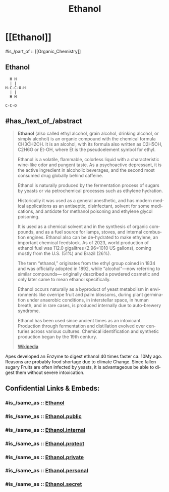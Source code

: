 ﻿---
active_ingredient_in:
- '[[_Standards/WikiData/WD~rectified_spirit,266143]]'
- '[[_Standards/WikiData/WD~alcoholic_beverage,154]]'
aliases:
- Ethanol
associated_hazard: '[[_Standards/WikiData/WD~ethanol_exposure,21174271]]'
ATC_code:
- D08AX08
- V03AB16
- V03AZ01
autoignition_temperature: 363
boiling_point:
- 79
- 173
- 78.29
canonical_SMILES: CCO
CAS_Registry_Number: 64-17-5
CCDC_Number: 1150324
chemical_formula: C₂H₆O
chemical_structure:
- "http://commons.wikimedia.org/wiki/Special:FilePath/Ethanol-2D-flat.svg"
- "http://commons.wikimedia.org/wiki/Special:FilePath/Ethanol-2D-skeletal.svg"
- "http://commons.wikimedia.org/wiki/Special:FilePath/Ethanol%20Skelett.svg"
Colon_Classification: F543
combustion_enthalpy: -1367
Commons_category: Ethanol
Commons_gallery: Ethanol
confidential: private
conjugate_base: '[[_Standards/WikiData/WD~ethoxide,27123176]]'
CosIng_number: 31401
crystal_system: '[[_Standards/WikiData/WD~monoclinic_crystal_system,624543]]'
CSD_Refcode: ETANOL
cssclasses:
- private
- note
density: 790
described_by_source:
- '[[_Standards/WikiData/WD~The_Nuttall_Encyclopædia,3181656]]'
- '[[_Standards/WikiData/WD~Granat_Encyclopedic_Dictionary,4532138]]'
- '[[_Standards/WikiData/WD~Great_Soviet_Encyclopedia_(1926_1947),20078554]]'
- '[[_Standards/WikiData/WD~The_Domestic_Encyclopædia;_Or,_A_Dictionary_Of_Facts,_And_Useful_Knowledge,56441911]]'
Dewey_Decimal_Classification: 547.031
draft: true
DSSTOX_compound_identifier: DTXCID30584
EC_number: 200-578-6
electric_dipole_moment: 1.69
expiryDate: 
flash_point:
- 12
- 55
FL_number: 02.078
found_in_taxon:
- '[[_Standards/WikiData/WD~pomelo,80024]]'
- '[[_Standards/WikiData/WD~Cucumis_melo,81602]]'
- '[[_Standards/WikiData/WD~Humulus_lupulus,104212]]'
- '[[_Standards/WikiData/WD~Rosmarinus_officinalis,122679]]'
- '[[_Standards/WikiData/WD~Citrus_reticulata,125337]]'
- '[[_Standards/WikiData/WD~Montipora,145782]]'
- '[[_Standards/WikiData/WD~Passiflora_edulis,156790]]'
- '[[_Standards/WikiData/WD~Rosa_gallica,157668]]'
- '[[_Standards/WikiData/WD~Malus_pumila,158657]]'
- '[[_Standards/WikiData/WD~Psidium_guajava,166843]]'
- '[[_Standards/WikiData/WD~Parkia_speciosa,311088]]'
- '[[_Standards/WikiData/WD~Citrus_hystrix,465934]]'
- '[[_Standards/WikiData/WD~Vaccinium_corymbosum,468695]]'
- '[[_Standards/WikiData/WD~Acca_sellowiana,499671]]'
- '[[_Standards/WikiData/WD~Matsutake,509308]]'
- '[[_Standards/WikiData/WD~Vaccinium_angustifolium,512441]]'
- '[[_Standards/WikiData/WD~Parthenium_argentatum,536839]]'
- '[[_Standards/WikiData/WD~Rosa___damascena,578904]]'
- '[[_Standards/WikiData/WD~Spondias_mombin,794969]]'
- '[[_Standards/WikiData/WD~Tuber_melanosporum,1093314]]'
- '[[_Standards/WikiData/WD~Plumeria_rubra,1097328]]'
- '[[_Standards/WikiData/WD~Basella_alba,1130368]]'
- '[[_Standards/WikiData/WD~Zingiber_mioga,1196818]]'
- '[[_Standards/WikiData/WD~Thymus_sibthorpii,1540245]]'
- '[[_Standards/WikiData/WD~Petrosia_durissima,2149097]]'
- '[[_Standards/WikiData/WD~Nepeta_racemosa,2319755]]'
- '[[_Standards/WikiData/WD~Magnolia_obovata,2386378]]'
- '[[_Standards/WikiData/WD~Sinorhizobium_meliloti,2696072]]'
- '[[_Standards/WikiData/WD~Garcinia_dulcis,2717605]]'
- '[[_Standards/WikiData/WD~Callyspongia,3461459]]'
- '[[_Standards/WikiData/WD~Parthenium_hysterophorus,3595850]]'
- '[[_Standards/WikiData/WD~Mangifera_indica,3919027]]'
- '[[_Standards/WikiData/WD~Vaccinium_virgatum,4142371]]'
- '[[_Standards/WikiData/WD~Corynocarpus_laevigatus,5477982]]'
- '[[_Standards/WikiData/WD~Mycoacia_uda,10606622]]'
- '[[_Standards/WikiData/WD~Micromeria_biflora,10943466]]'
- '[[_Standards/WikiData/WD~Cinnamomum_sieboldii,11324437]]'
- '[[_Standards/WikiData/WD~Astragalus_trimestris,12232253]]'
- '[[_Standards/WikiData/WD~Origanum_minutiflorum,12242089]]'
- '[[_Standards/WikiData/WD~Aster_scaber,12618577]]'
- '[[_Standards/WikiData/WD~Parthenium_incanum,13939086]]'
- '[[_Standards/WikiData/WD~Micromeria_myrtifolia,15345411]]'
- '[[_Standards/WikiData/WD~Clinopodium_congestum,15350802]]'
- '[[_Standards/WikiData/WD~Sideritis_dichotoma,15367097]]'
- '[[_Standards/WikiData/WD~Thymus_longicaulis,15373037]]'
- '[[_Standards/WikiData/WD~Astragalus_mongholicus,15520533]]'
- '[[_Standards/WikiData/WD~Astragalus_membranaceus,15532251]]'
- '[[_Standards/WikiData/WD~Parthenium_tomentosum,15581277]]'
- '[[_Standards/WikiData/WD~Parthenium_confertum,15583174]]'
- '[[_Standards/WikiData/WD~Parthenium_fruticosum,15583465]]'
- '[[_Standards/WikiData/WD~Parthenium_schottii,15586596]]'
- '[[_Standards/WikiData/WD~Geum_heterocarpum,17243044]]'
- '[[_Standards/WikiData/WD~watermelon,17507129]]'
- '[[_Standards/WikiData/WD~Malus_domestica,18674606]]'
- '[[_Standards/WikiData/WD~Citrus___deliciosa,20686225]]'
- '[[_Standards/WikiData/WD~Citrus_grandis,21004587]]'
- '[[_Standards/WikiData/WD~Vaccinium_ashei,41778446]]'
- '[[_Standards/WikiData/WD~Feijoa_sellowiana,59420273]]'
- '[[_Standards/WikiData/WD~Salvia_dorystaechas,90595243]]'
- '[[_Standards/WikiData/WD~Freesia_hybrida,104374484]]'
- '[[_Standards/WikiData/WD~Lucensosergia_lucens,104374937]]'
- '[[_Standards/WikiData/WD~Fragaria,745]]'
- '[[_Standards/WikiData/WD~Capsicum_annuum,1380]]'
- '[[_Standards/WikiData/WD~maize,11575]]'
- '[[_Standards/WikiData/WD~Allium_cepa,23485]]'
- '[[_Standards/WikiData/WD~Escherichia_coli,25419]]'
- '[[_Standards/WikiData/WD~Cannabis_sativa,26726]]'
- '[[_Standards/WikiData/WD~Apium_graveolens,28298]]'
- '[[_Standards/WikiData/WD~Daucus_carota,30056]]'
- '[[_Standards/WikiData/WD~Carica_papaya,34887]]'
- '[[_Standards/WikiData/WD~Citrus___paradisi,41350]]'
- '[[_Standards/WikiData/WD~Coffea_arabica,47685]]'
Gmelin_number: 787
Gujarati_Vishwakosh_entry: ઇથાઇલ-આલ્કોહૉલ
has_characteristic:
- '[[_Standards/WikiData/WD~hygroscopy,216678]]'
- '[[_Standards/WikiData/WD~Class_IB_flammable_liquid,21009055]]'
has_effect:
- '[[_Standards/WikiData/WD~intoxication,205972]]'
- '[[_Standards/WikiData/WD~ethanol_exposure,21174271]]'
has_id_wikidata: Q153
has_part_s_:
- '[[_Standards/WikiData/WD~hydrogen,556]]'
- '[[_Standards/WikiData/WD~carbon,623]]'
- '[[_Standards/WikiData/WD~oxygen,629]]'
has_time_started: 2023-12-02
has_use:
- '[[_Standards/WikiData/WD~solvent,146505]]'
- '[[_Standards/WikiData/WD~polar_protic_solvent,27949287]]'
- '[[_Standards/WikiData/WD~medication,12140]]'
Iconclass_notation: 41C713
image: "http://commons.wikimedia.org/wiki/Special:FilePath/Sample%20of%20Absolute%20Ethanol.jpg"
image_of_molecular_model_or_crystal_lattice_model:
- "http://commons.wikimedia.org/wiki/Special:FilePath/Ethanol-3D-vdW.png"
- "http://commons.wikimedia.org/wiki/Special:FilePath/Ethanol-CRC-MW-trans-3D-balls.png"
immediately_dangerous_to_life_or_health: 6237
InChI: InChI=1S/C2H6O/c1-2-3/h3H,2H2,1H3
InChIKey: LFQSCWFLJHTTHZ-UHFFFAOYSA-N
instance_of: '[[_Standards/WikiData/WD~type_of_chemical_entity,113145171]]'
ionization_energy: 10.47
isDeleted: false
isReadOnly: false
JECFA_number: 41
Kemler_code: 33
Key: Value
keywords:
- Ethanol
lang: en
layout: 
license: (c)copyrighted
linkTitle: Ethanol
lower_flammable_limit: 3.3
mass: 46.042
melting_point:
- -114.1
- -173
- -114
MeSH_tree_code: D02.033.375
NSC_number: 85228
OmegaWiki_Defined_Meaning: 4673
part_of:
- '[[_Standards/WikiData/WD~response_to_ethanol,14819884]]'
- '[[_Standards/WikiData/WD~cellular_response_to_ethanol,14901444]]'
- '[[_Standards/WikiData/WD~ethanol_catabolic_process,14911779]]'
- '[[_Standards/WikiData/WD~ethanol_binding,21096465]]'
- '[[_Standards/WikiData/WD~fatty-acyl-ethyl-ester_synthase_activity,21430296]]'
- '[[_Standards/WikiData/WD~ethanol_metabolic_process,21431916]]'
- '[[_Standards/WikiData/WD~hexose_catabolic_process_to_ethanol,22275672]]'
- '[[_Standards/WikiData/WD~glycolytic_fermentation_to_ethanol,22275673]]'
- '[[_Standards/WikiData/WD~mixed_acid_fermentation,22275677]]'
- '[[_Standards/WikiData/WD~xylose_catabolic_process_to_ethanol,22281883]]'
- '[[_Standards/WikiData/WD~pentose_catabolic_process_to_ethanol,22281881]]'
- '[[_Standards/WikiData/WD~ethanol_biosynthetic_process,22281895]]'
- '[[_Standards/WikiData/WD~glucose_catabolic_process_to_D-lactate_and_ethanol,22281915]]'
- '[[_Standards/WikiData/WD~acetate_catabolic_process_to_butyrate,_ethanol,_acetone_and_butanol,22282102]]'
- '[[_Standards/WikiData/WD~acetyl-CoA_biosynthetic_process_from_ethanol,22282770]]'
- '[[_Standards/WikiData/WD~urethanase_activity,22320853]]'
physically_interacts_with:
- '[[_Standards/WikiData/WD~Potassium_inwardly-rectifying_channel,_subfamily_J,_member_5,21497881]]'
- '[[_Standards/WikiData/WD~Potassium_inwardly-rectifying_channel,_subfamily_J,_member_3,21497887]]'
- '[[_Standards/WikiData/WD~5-hydroxytryptamine_(serotonin)_receptor_3A,21497936]]'
pKa: 16
point_group: '[[_Standards/WikiData/WD~monoclinic-domatic,13364111]]'
Predicate:
- - Object
PubChem_CID: 702
publish: false
publishDate: 
Reaxys_registry_number: 1718733
refractive_index: 1.3611
RTECS_number: KQ6300000
safety_classification_and_labelling:
- '[[_Standards/WikiData/WD~Regulation_(EC)_No._1272_2008,2005334]]'
- '[[_Standards/WikiData/WD~NFPA_704__Standard_System_for_the_Identification_of_the_Hazards_of_Materials_for_Emergency_Response,51139288]]'
space_group: '[[_Standards/WikiData/WD~space_group_Pn,13365558]]'
specific_heat_capacity: 13.444
speed_of_sound: 1162
SPLASH:
- splash10-003s-9000000000-dabf5a61c5a7da9fbe13
- splash10-005a-9000000000-b10be879eefad75b1650
standard_enthalpy_of_formation:
- -277.6
- -234.8
standard_molar_entropy:
- 160.7
- 281.6
subclass_of:
- '[[_Standards/WikiData/WD~fatty_alcohol,378871]]'
- '[[_Standards/WikiData/WD~alkanol,11685431]]'
subject_has_role:
- '[[_Standards/WikiData/WD~depressant,1976211]]'
- '[[_Standards/WikiData/WD~local_anti-infective_agent,50377188]]'
tags:
- Ethanol
- rather
- use
time_weighted_average_exposure_limit: 1900
title: Ethanol
type: "private note"
UNII: 3K9958V90M
UN_class: 3
UN_number: 1170
UN_packaging_group: II
upper_flammable_limit: 19
vapor_pressure:
- 44
- 58
ZVG_number: 10420
---

# [[Ethanol]] 

#is_/part_of :: [[Organic_Chemistry]] 

## Ethanol 
```
  H H
  | |
H-C-C-O-H
  | |
  H H
```

```smiles
C-C-O
```


## #has_/text_of_/abstract 

> **Ethanol** (also called ethyl alcohol, grain alcohol, drinking alcohol, or simply alcohol) 
> is an organic compound with the chemical formula CH3CH2OH. 
> It is an alcohol, with its formula also written as C2H5OH, C2H6O 
> or Et-OH, where Et is the pseudoelement symbol for ethyl. 
> 
> Ethanol is a volatile, flammable, colorless liquid 
> with a characteristic wine-like odor and pungent taste. 
> As a psychoactive depressant, it is the active ingredient in alcoholic beverages, 
> and the second most consumed drug globally behind caffeine.
>
> Ethanol is naturally produced by the fermentation process of sugars by yeasts 
> or via petrochemical processes such as ethylene hydration. 
> 
> Historically it was used as a general anesthetic, and has 
> modern medical applications as an antiseptic, disinfectant, solvent for some medications, 
> and antidote for methanol poisoning and ethylene glycol poisoning. 
> 
> It is used as a chemical solvent and in the synthesis of organic compounds, 
> and as a fuel source for lamps, stoves, and internal combustion engines. 
> Ethanol also can be de-hydrated to make ethylene, an important chemical feedstock. 
> As of 2023, world production of ethanol fuel was 112.0 gigalitres (2.96×1010 US gallons), 
> coming mostly from the U.S. (51%) and Brazil (26%).
>
> The term “ethanol,” originates from the ethyl group coined in 1834 
> and was officially adopted in 1892, while “alcohol”—now referring to similar compounds—
> originally described a powdered cosmetic and only later came to mean ethanol specifically.  
> 
> Ethanol occurs naturally as a byproduct of yeast metabolism 
> in environments like overripe fruit and palm blossoms, 
> during plant germination under anaerobic conditions, in interstellar space, in human breath, 
> and in rare cases, is produced internally due to auto-brewery syndrome.
>
> Ethanol has been used since ancient times as an intoxicant. 
> Production through fermentation and distillation evolved over centuries across various cultures. 
> Chemical identification and synthetic production began by the 19th century.
>
> [Wikipedia](https://en.wikipedia.org/wiki/Ethanol) 

Apes developed an Enzyme to digest ethanol 40 times faster ca. 10My ago. 
Reasons are probably food shortage due to climate Change. 
Since fallen sugary Fruits are often infected by yeasts, 
it is advantageous be able to digest them without severe intoxication. 


## Confidential Links & Embeds: 

### #is_/same_as :: [Ethanol](/_Standards/chemic/organic/Alcohol/Ethanol.md) 

### #is_/same_as :: [Ethanol.public](/_public/chemic/organic/Alcohol/Ethanol.public.md) 

### #is_/same_as :: [Ethanol.internal](/_internal/chemic/organic/Alcohol/Ethanol.internal.md) 

### #is_/same_as :: [Ethanol.protect](/_protect/chemic/organic/Alcohol/Ethanol.protect.md) 

### #is_/same_as :: [Ethanol.private](/_private/chemic/organic/Alcohol/Ethanol.private.md) 

### #is_/same_as :: [Ethanol.personal](/_personal/chemic/organic/Alcohol/Ethanol.personal.md) 

### #is_/same_as :: [Ethanol.secret](/_secret/chemic/organic/Alcohol/Ethanol.secret.md)

